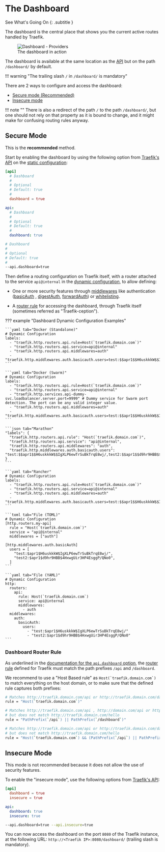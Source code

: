 # The Dashboard

See What's Going On
{: .subtitle }

The dashboard is the central place that shows you the current active routes handled by Traefik.

<figure>
    <img src="../../assets/img/webui-dashboard.png" alt="Dashboard - Providers" />
    <figcaption>The dashboard in action</figcaption>
</figure>

The dashboard is available at the same location as the [API](./api.md) but on the path `/dashboard/` by default.

!!! warning "The trailing slash `/` in `/dashboard/` is mandatory"

There are 2 ways to configure and access the dashboard:

- [Secure mode (Recommended)](#secure-mode)
- [Insecure mode](#insecure-mode)

!!! note ""
    There is also a redirect of the path `/` to the path `/dashboard/`,
    but one should not rely on that property as it is bound to change,
    and it might make for confusing routing rules anyway.

## Secure Mode

This is the **recommended** method.

Start by enabling the dashboard by using the following option from [Traefik's API](./api.md)
on the [static configuration](../getting-started/configuration-overview.md#the-static-configuration):

```toml tab="File (TOML)"
[api]
  # Dashboard
  #
  # Optional
  # Default: true
  #
  dashboard = true
```

```yaml tab="File (YAML)"
api:
  # Dashboard
  #
  # Optional
  # Default: true
  #
  dashboard: true
```

```bash tab="CLI"
# Dashboard
#
# Optional
# Default: true
#
--api.dashboard=true
```

Then define a routing configuration on Traefik itself,
with a router attached to the service `api@internal` in the
[dynamic configuration](../getting-started/configuration-overview.md#the-dynamic-configuration),
to allow defining:

- One or more security features through [middlewares](../middlewares/overview.md)
  like authentication ([basicAuth](../middlewares/basicauth.md) , [digestAuth](../middlewares/digestauth.md),
  [forwardAuth](../middlewares/forwardauth.md)) or [whitelisting](../middlewares/ipwhitelist.md).

- A [router rule](#dashboard-router-rule) for accessing the dashboard,
  through Traefik itself (sometimes referred as "Traefik-ception").

??? example "Dashboard Dynamic Configuration Examples"

    ```yaml tab="Docker (Standalone)"
    # Dynamic Configuration
    labels:
      - "traefik.http.routers.api.rule=Host(`traefik.domain.com`)"
      - "traefik.http.routers.api.service=api@internal"
      - "traefik.http.routers.api.middlewares=auth"
      - "traefik.http.middlewares.auth.basicauth.users=test:$$apr1$$H6uskkkW$$IgXLP6ewTrSuBkTrqE8wj/,test2:$$apr1$$d9hr9HBB$$4HxwgUir3HP4EsggP/QNo0"
    ```

    ```yaml tab="Docker (Swarm)"
    # Dynamic Configuration
    labels:
      - "traefik.http.routers.api.rule=Host(`traefik.domain.com`)"
      - "traefik.http.routers.api.service=api@internal"
      - "traefik.http.services.api-dummy-svc.loadbalancer.server.port=9999" # Dummy service for Swarm port detection. The port can be any valid integer value.
      - "traefik.http.routers.api.middlewares=auth"
      - "traefik.http.middlewares.auth.basicauth.users=test:$$apr1$$H6uskkkW$$IgXLP6ewTrSuBkTrqE8wj/,test2:$$apr1$$d9hr9HBB$$4HxwgUir3HP4EsggP/QNo0"
    ```

    ```json tab="Marathon"
    "labels": {
      "traefik.http.routers.api.rule": "Host(`traefik.domain.com`)",
      "traefik.http.routers.api.service": "api@internal",
      "traefik.http.routers.api.middlewares": "auth",
      "traefik.http.middlewares.auth.basicauth.users": "test:$$apr1$$H6uskkkW$$IgXLP6ewTrSuBkTrqE8wj/,test2:$$apr1$$d9hr9HBB$$4HxwgUir3HP4EsggP/QNo0"
    }
    ```

    ```yaml tab="Rancher"
    # Dynamic Configuration
    labels:
      - "traefik.http.routers.api.rule=Host(`traefik.domain.com`)"
      - "traefik.http.routers.api.service=api@internal"
      - "traefik.http.routers.api.middlewares=auth"
      - "traefik.http.middlewares.auth.basicauth.users=test:$$apr1$$H6uskkkW$$IgXLP6ewTrSuBkTrqE8wj/,test2:$$apr1$$d9hr9HBB$$4HxwgUir3HP4EsggP/QNo0"
    ```

    ```toml tab="File (TOML)"
    # Dynamic Configuration
    [http.routers.my-api]
      rule = "Host(`traefik.domain.com`)"
      service = "api@internal"
      middlewares = ["auth"]

    [http.middlewares.auth.basicAuth]
      users = [
        "test:$apr1$H6uskkkW$IgXLP6ewTrSuBkTrqE8wj/",
        "test2:$apr1$d9hr9HBB$4HxwgUir3HP4EsggP/QNo0",
      ]
    ```

    ```yaml tab="File (YAML)"
    # Dynamic Configuration
    http:
      routers:
        api:
          rule: Host(`traefik.domain.com`)
          service: api@internal
          middlewares:
            - auth
      middlewares:
        auth:
          basicAuth:
            users:
              - "test:$apr1$H6uskkkW$IgXLP6ewTrSuBkTrqE8wj/"
              - "test2:$apr1$d9hr9HBB$4HxwgUir3HP4EsggP/QNo0"
    ```

### Dashboard Router Rule

As underlined in the [documentation for the `api.dashboard` option](./api.md#dashboard),
the [router rule](../routing/routers/index.md#rule) defined for Traefik must match
the path prefixes `/api` and `/dashboard`.

We recommend to use a "Host Based rule" as ```Host(`traefik.domain.com`)``` to match everything on the host domain,
or to make sure that the defined rule captures both prefixes:

```bash tab="Host Rule"
# Matches http://traefik.domain.com/api or http://traefik.domain.com/dashboard
rule = "Host(`traefik.domain.com`)"
```

```bash tab="Path Prefix Rule"
# Matches http://traefik.domain.com/api , http://domain.com/api or http://traefik.domain.com/dashboard
# but does not match http://traefik.domain.com/hello
rule = "PathPrefix(`/api`) || PathPrefix(`/dashboard`)"
```

```bash tab="Combination of Rules"
# Matches http://traefik.domain.com/api or http://traefik.domain.com/dashboard
# but does not match http://traefik.domain.com/hello
rule = "Host(`traefik.domain.com`) && (PathPrefix(`/api`) || PathPrefix(`/dashboard`))"
```

## Insecure Mode

This mode is not recommended because it does not allow the use of security features.

To enable the "insecure mode", use the following options from [Traefik's API](./api.md#insecure):

```toml tab="File (TOML)"
[api]
  dashboard = true
  insecure = true
```

```yaml tab="File (YAML)"
api:
  dashboard: true
  insecure: true
```

```bash tab="CLI"
--api.dashboard=true --api.insecure=true
```

You can now access the dashboard on the port `8080` of the Traefik instance,
at the following URL: `http://<Traefik IP>:8080/dashboard/` (trailing slash is mandatory).
